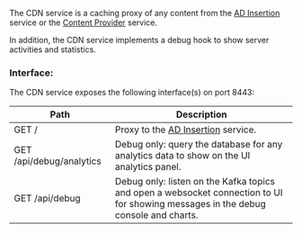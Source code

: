 The CDN service is a caching proxy of any content from the [AD Insertion](../ad-insertion/README.md) service or the [Content Provider](../content-provider/README.md) service.    

In addition, the CDN service implements a debug hook to show server activities and statistics.   

### Interface:

The CDN service exposes the following interface(s) on port 8443:    
 
| Path | Description |
|----|------|
|GET /|Proxy to the [AD Insertion](../ad-insertion/README.md) service. |
|GET /api/debug/analytics | Debug only: query the database for any analytics data to show on the UI analytics panel. |
|GET /api/debug | Debug only: listen on the Kafka topics and open a websocket connection to UI for showing messages in the debug console and charts. |
